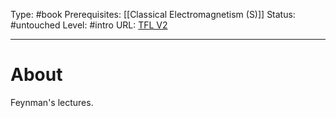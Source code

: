 Type: #book
Prerequisites: [[Classical Electromagnetism (S)]]
Status: #untouched 
Level: #intro 
URL: [TFL V2](https://www.feynmanlectures.caltech.edu/II_toc.html)

----
# About

Feynman's lectures.